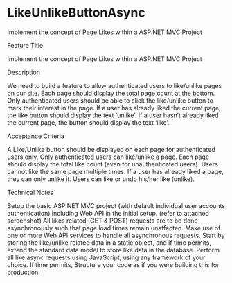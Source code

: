 # LikeUnlikeButtonAsync
Implement the concept of Page Likes within a ASP.NET MVC Project

Feature Title

Implement the concept of Page Likes within a ASP.NET MVC Project

Description

We need to build a feature to allow authenticated users to like/unlike pages on our site.
Each page should display the total page count at the bottom.
Only authenticated users should be able to click the like/unlike button to mark their interest in the page.
If a user has already liked the current page, the like button should display the text ‘unlike’.
If a user hasn’t already liked the current page, the button should display the text ‘like’.
 

Acceptance Criteria

A Like/Unlike button should be displayed on each page for authenticated users only.
Only authenticated users can like/unlike a page.
Each page should display the total like count (even for unauthenticated users).
Users cannot like the same page multiple times. If a user has already liked a page, they can only unlike it.
Users can like or undo his/her like (unlike).
 

Technical Notes

Setup the basic ASP.NET MVC project (with default individual user accounts authentication) including Web API in the initial setup. (refer to attached screenshot)
All likes related (GET & POST) requests are to be done asynchronously such that page load times remain unaffected.
Make use of one or more Web API services to handle all asynchronous requests.
Start by storing the like/unlike related data in a static object, and if time permits, extend the standard data model to store like data in the database.
Perform all like async requests using JavaScript, using any framework of your choice.
If time permits, Structure your code as if you were building this for production.
